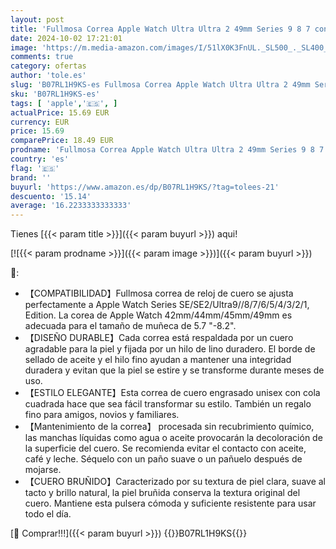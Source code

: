 ```yaml
---
layout: post
title: 'Fullmosa Correa Apple Watch Ultra Ultra 2 49mm Series 9 8 7 con 45mm Series SE/6/5/4 con 44mm  Series 3/2/1 con 42mm Yola Serie Pulsera de Piel Cuero Bruñida para iWatch Marrón Oscuro + Hebilla Gris.'
date: 2024-10-02 17:21:01
image: 'https://m.media-amazon.com/images/I/51lX0K3FnUL._SL500_._SL400_.jpg'
comments: true
category: ofertas
author: 'tole.es'
slug: 'B07RL1H9KS-es Fullmosa Correa Apple Watch Ultra Ultra 2 49mm Series 9 8...'
sku: 'B07RL1H9KS-es'
tags: [ 'apple','🇪🇸', ]
actualPrice: 15.69 EUR
currency: EUR
price: 15.69
comparePrice: 18.49 EUR
prodname: 'Fullmosa Correa Apple Watch Ultra Ultra 2 49mm Series 9 8 7 con 45mm Series SE/6/5/4 con 44mm  Series 3/2/1 con 42mm Yola Serie Pulsera de Piel Cuero Bruñida para iWatch Marrón Oscuro + Hebilla Gris.'
country: 'es'
flag: '🇪🇸'
brand: ''
buyurl: 'https://www.amazon.es/dp/B07RL1H9KS/?tag=tolees-21'
descuento: '15.14'
average: '16.2233333333333'
---
```


Tienes [{{< param title >}}]({{< param buyurl >}}) aqui!

[![{{< param prodname >}}]({{< param image >}})]({{< param buyurl >}})

🔎:

- 【COMPATIBILIDAD】Fullmosa correa de reloj de cuero se ajusta perfectamente a Apple Watch Series SE/SE2/Ultra9//8/7/6/5/4/3/2/1, Edition. La corea de Apple Watch 42mm/44mm/45mm/49mm es adecuada para el tamaño de muñeca de 5.7 "-8.2".
- 【DISEÑO DURABLE】Cada correa está respaldada por un cuero agradable para la piel y fijada por un hilo de lino duradero. El borde de sellado de aceite y el hilo fino ayudan a mantener una integridad duradera y evitan que la piel se estire y se transforme durante meses de uso.
- 【ESTILO ELEGANTE】Esta correa de cuero engrasado unisex con cola cuadrada hace que sea fácil transformar su estilo. También un regalo fino para amigos, novios y familiares.
- 【Mantenimiento de la correa】 procesada sin recubrimiento químico, las manchas líquidas como agua o aceite provocarán la decoloración de la superficie del cuero. Se recomienda evitar el contacto con aceite, café y leche. Séquelo con un paño suave o un pañuelo después de mojarse.
- 【CUERO BRUÑIDO】Caracterizado por su textura de piel clara, suave al tacto y brillo natural, la piel bruñida conserva la textura original del cuero. Mantiene esta pulsera cómoda y suficiente resistente para usar todo el día.

[🛒 Comprar!!!]({{< param buyurl >}})
{{<world>}}B07RL1H9KS{{</world>}}
